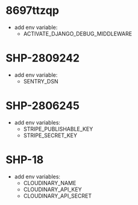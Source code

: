 # 8697ttzqp
- add env variable:
    - ACTIVATE_DJANGO_DEBUG_MIDDLEWARE

# SHP-2809242
- add env variable:
    - SENTRY_DSN
    
# SHP-2806245
- add env variables:
    - STRIPE_PUBLISHABLE_KEY
    - STRIPE_SECRET_KEY

# SHP-18
- add env variables:
    - CLOUDINARY_NAME
    - CLOUDINARY_API_KEY
    - CLOUDINARY_API_SECRET
